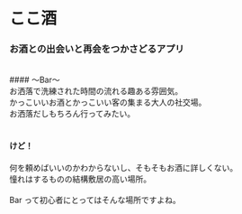 # ここ酒 

### お酒との出会いと再会をつかさどるアプリ
<br />
#### 〜Bar〜<br />
お洒落で洗練された時間の流れる趣ある雰囲気。<br />
かっこいいお酒とかっこいい客の集まる大人の社交場。<br />
お洒落だしもちろん行ってみたい。<br />
<br />

#### けど！
何を頼めばいいのかわからないし、そもそもお酒に詳しくない。<br />
憧れはするものの結構敷居の高い場所。<br />
<br />
Bar って初心者にとってはそんな場所ですよね。<br />





